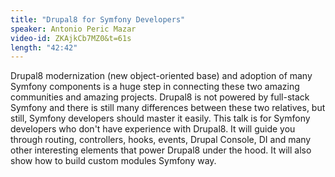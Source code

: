 ```yaml
---
title: "Drupal8 for Symfony Developers"
speaker: Antonio Peric Mazar
video-id: ZKAjkCb7MZ0&t=61s
length: "42:42"
---
```

Drupal8 modernization (new object-oriented base) and adoption of many Symfony components is a huge step in connecting these two amazing communities and amazing projects. Drupal8 is not powered by full-stack Symfony and there is still many differences between these two relatives, but still, Symfony developers should master it easily. This talk is for Symfony developers who don't have experience with Drupal8. It will guide you through routing, controllers, hooks, events, Drupal Console, DI and many other interesting elements that power Drupal8 under the hood. It will also show how to build custom modules Symfony way. 
